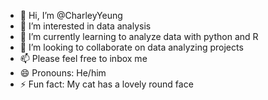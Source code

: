 - 👋 Hi, I’m @CharleyYeung
- 👀 I’m interested in data analysis
- 🌱 I’m currently learning to analyze data with python and R
- 💞️ I’m looking to collaborate on data analyzing projects
- 📫 Please feel free to inbox me
- 😄 Pronouns: He/him
- ⚡ Fun fact: My cat has a lovely round face

<!---
CharleyYeung/CharleyYeung is a ✨ special ✨ repository because its `README.md` (this file) appears on your GitHub profile.
You can click the Preview link to take a look at your changes.
--->
